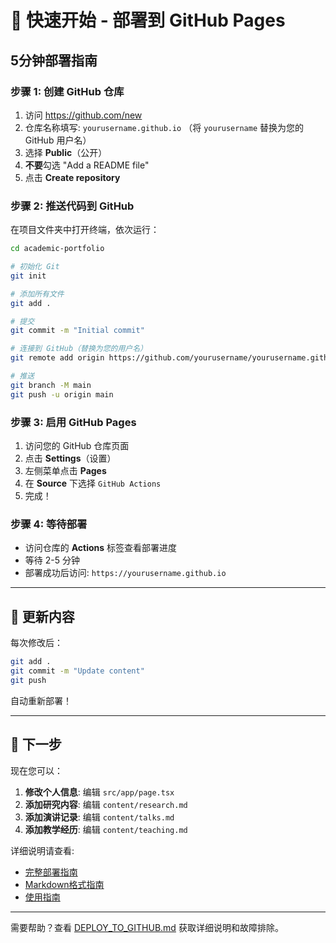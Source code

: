 # 🚀 快速开始 - 部署到 GitHub Pages

## 5分钟部署指南

### 步骤 1: 创建 GitHub 仓库

1. 访问 https://github.com/new
2. 仓库名称填写: `yourusername.github.io` （将 `yourusername` 替换为您的 GitHub 用户名）
3. 选择 **Public**（公开）
4. **不要**勾选 "Add a README file"
5. 点击 **Create repository**

### 步骤 2: 推送代码到 GitHub

在项目文件夹中打开终端，依次运行：

```bash
cd academic-portfolio

# 初始化 Git
git init

# 添加所有文件
git add .

# 提交
git commit -m "Initial commit"

# 连接到 GitHub（替换为您的用户名）
git remote add origin https://github.com/yourusername/yourusername.github.io.git

# 推送
git branch -M main
git push -u origin main
```

### 步骤 3: 启用 GitHub Pages

1. 访问您的 GitHub 仓库页面
2. 点击 **Settings**（设置）
3. 左侧菜单点击 **Pages**
4. 在 **Source** 下选择 `GitHub Actions`
5. 完成！

### 步骤 4: 等待部署

- 访问仓库的 **Actions** 标签查看部署进度
- 等待 2-5 分钟
- 部署成功后访问: `https://yourusername.github.io`

---

## 📝 更新内容

每次修改后：

```bash
git add .
git commit -m "Update content"
git push
```

自动重新部署！

---

## 🎯 下一步

现在您可以：

1. **修改个人信息**: 编辑 `src/app/page.tsx`
2. **添加研究内容**: 编辑 `content/research.md`
3. **添加演讲记录**: 编辑 `content/talks.md`
4. **添加教学经历**: 编辑 `content/teaching.md`

详细说明请查看:
- [完整部署指南](./DEPLOY_TO_GITHUB.md)
- [Markdown格式指南](./MARKDOWN_GUIDE.md)
- [使用指南](./HOW_TO_USE.md)

---

需要帮助？查看 [DEPLOY_TO_GITHUB.md](./DEPLOY_TO_GITHUB.md) 获取详细说明和故障排除。
